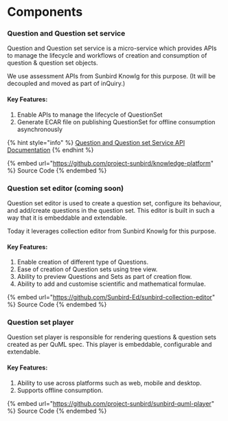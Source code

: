 # Components

### Question and Question set service

Question and Question set service is a micro-service which provides APIs to manage the lifecycle and workflows of creation and consumption of question & question set objects.

We use assessment APIs from Sunbird Knowlg for this purpose. (It will be decoupled and moved as part of inQuiry.)

#### Key Features:

1. Enable APIs to manage the lifecycle of QuestionSet
2. Generate ECAR file on publishing QuestionSet for offline consumption asynchronously

{% hint style="info" %}
[Question and Question set Service API Documentation](http://docs.sunbird.org/latest/apis/questionapi/)
{% endhint %}

{% embed url="https://github.com/project-sunbird/knowledge-platform" %}
Source Code
{% endembed %}

### Question set editor (coming soon)

Question set editor is used to create a question set, configure its behaviour, and add/create questions in the question set. This editor is built in such a way that it is embeddable and extendable.

Today it leverages collection editor from Sunbird Knowlg for this purpose.

#### Key Features:

1. Enable creation of different type of Questions.
2. Ease of creation of Question sets using tree view.
3. Ability to preview Questions and Sets as part of creation flow.
4. Ability to add and customise scientific and mathematical formulae.

{% embed url="https://github.com/Sunbird-Ed/sunbird-collection-editor" %}
Source Code
{% endembed %}

### Question set player

Question set player is responsible for rendering questions & question sets created as per QuML spec. This player is embeddable, configurable and extendable.&#x20;

#### Key Features:

1. Ability to use across platforms such as web, mobile and desktop.
2. Supports offline consumption.

{% embed url="https://github.com/project-sunbird/sunbird-quml-player" %}
Source Code
{% endembed %}

#### &#x20;<a href="question-set-editor-coming-soon" id="question-set-editor-coming-soon"></a>
